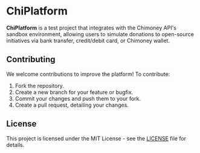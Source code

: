 # ChiPlatform

**ChiPlatform** is a test project that integrates with the Chimoney API's sandbox environment, allowing users to simulate donations to open-source initiatives via bank transfer, credit/debit card, or Chimoney wallet. 

## Contributing

We welcome contributions to improve the platform! To contribute:

1. Fork the repository.
2. Create a new branch for your feature or bugfix.
3. Commit your changes and push them to your fork.
4. Create a pull request, detailing your changes.

## License

This project is licensed under the MIT License - see the [LICENSE](LICENSE) file for details.

